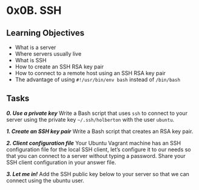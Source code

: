 # 0x0B. SSH

## Learning Objectives

- What is a server
- Where servers usually live
- What is SSH
- How to create an SSH RSA key pair
- How to connect to a remote host using an SSH RSA key pair
- The advantage of using `#!/usr/bin/env bash` instead of `/bin/bash`

## Tasks

_**0. Use a private key**_
Write a Bash script that uses `ssh` to connect to your server using the private key `~/.ssh/holberton` with the user `ubuntu`.

_**1. Create an SSH key pair**_
Write a Bash script that creates an RSA key pair.

_**2. Client configuration file**_
Your Ubuntu Vagrant machine has an SSH configuration file for the local SSH client, let’s configure it to our needs so that you can connect to a server without typing a password. Share your SSH client configuration in your answer file.

_**3. Let me in!**_
Add the SSH public key below to your server so that we can connect using the ubuntu user.

